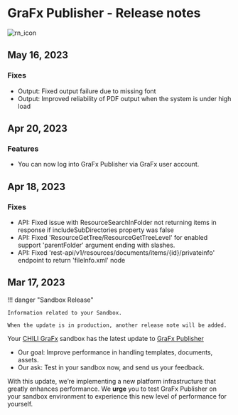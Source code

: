 # GraFx Publisher - Release notes

![rn_icon](/assets/CHILI_publisher_RGB.svg)

## May 16, 2023

### Fixes

- Output: Fixed output failure due to missing font
- Output: Improved reliability of PDF output when the system is under high load

## Apr 20, 2023

### Features
- You can now log into GraFx Publisher via GraFx user account.

## Apr 18, 2023

### Fixes

- API: Fixed issue with ResourceSearchInFolder not returning items in response if includeSubDirectories property was false
- API: Fixed 'ResourceGetTree/ResourceGetTreeLevel' for enabled support 'parentFolder' argument ending with slashes.
- API: Fixed 'rest-api/v1/resources/documents/items/{id}/privateinfo' endpoint to return 'fileInfo.xml' node

## Mar 17, 2023

!!! danger "Sandbox Release"
	
	Information related to your Sandbox.
	
	When the update is in production, another release note will be added.

Your [CHILI GraFx](/CHILI_GraFx/) sandbox has the latest update to [GraFx Publisher](/GraFx_Publisher/)

- Our goal: Improve performance in handling templates, documents, assets.
- Our ask: Test in your sandbox now, and send us your feedback.

With this update, we’re implementing a new platform infrastructure that greatly enhances  performance. We **urge** you to test GraFx Publisher on your sandbox environment to experience this new level of performance for yourself.